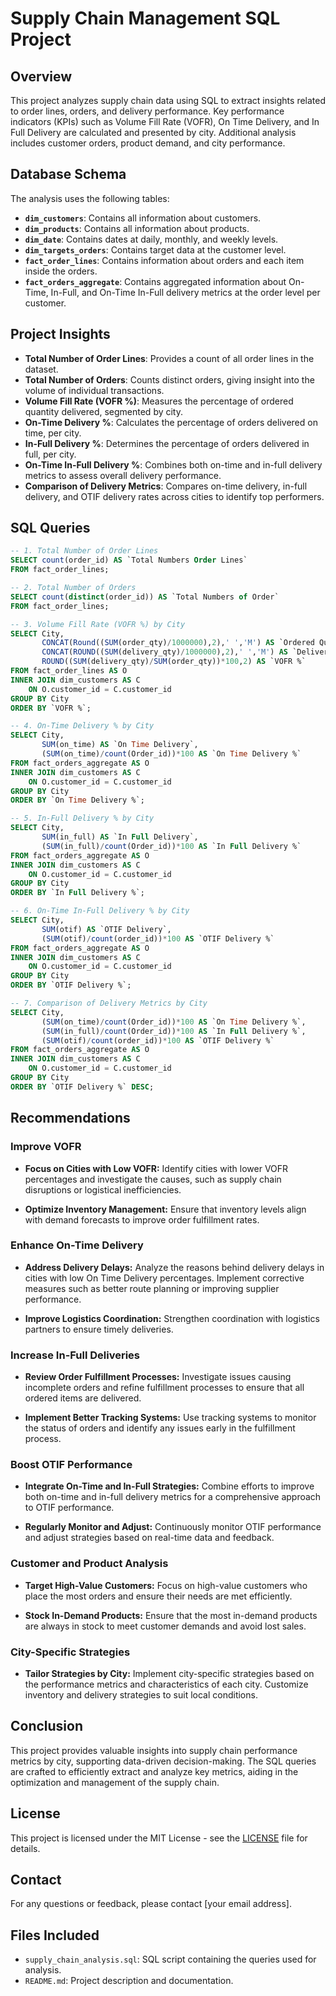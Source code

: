 # Supply Chain Management SQL Project

## Overview

This project analyzes supply chain data using SQL to extract insights related to order lines, orders, and delivery performance. Key performance indicators (KPIs) such as Volume Fill Rate (VOFR), On Time Delivery, and In Full Delivery are calculated and presented by city. Additional analysis includes customer orders, product demand, and city performance.

## Database Schema

The analysis uses the following tables:

- **`dim_customers`**: Contains all information about customers.
- **`dim_products`**: Contains all information about products.
- **`dim_date`**: Contains dates at daily, monthly, and weekly levels.
- **`dim_targets_orders`**: Contains target data at the customer level.
- **`fact_order_lines`**: Contains information about orders and each item inside the orders.
- **`fact_orders_aggregate`**: Contains aggregated information about On-Time, In-Full, and On-Time In-Full delivery metrics at the order level per customer.

## Project Insights

- **Total Number of Order Lines**: Provides a count of all order lines in the dataset.
- **Total Number of Orders**: Counts distinct orders, giving insight into the volume of individual transactions.
- **Volume Fill Rate (VOFR %)**: Measures the percentage of ordered quantity delivered, segmented by city.
- **On-Time Delivery %**: Calculates the percentage of orders delivered on time, per city.
- **In-Full Delivery %**: Determines the percentage of orders delivered in full, per city.
- **On-Time In-Full Delivery %**: Combines both on-time and in-full delivery metrics to assess overall delivery performance.
- **Comparison of Delivery Metrics**: Compares on-time delivery, in-full delivery, and OTIF delivery rates across cities to identify top performers.

## SQL Queries

```sql
-- 1. Total Number of Order Lines
SELECT count(order_id) AS `Total Numbers Order Lines`
FROM fact_order_lines;
```
```sql
-- 2. Total Number of Orders
SELECT count(distinct(order_id)) AS `Total Numbers of Order`
FROM fact_order_lines;
```
```sql
-- 3. Volume Fill Rate (VOFR %) by City
SELECT City,
       CONCAT(Round((SUM(order_qty)/1000000),2),' ','M') AS `Ordered Quantity`,
       CONCAT(ROUND((SUM(delivery_qty)/1000000),2),' ','M') AS `Delivered Quantity`,
       ROUND((SUM(delivery_qty)/SUM(order_qty))*100,2) AS `VOFR %`
FROM fact_order_lines AS O
INNER JOIN dim_customers AS C
    ON O.customer_id = C.customer_id
GROUP BY City
ORDER BY `VOFR %`;
```
```sql
-- 4. On-Time Delivery % by City
SELECT City,
       SUM(on_time) AS `On Time Delivery`,
       (SUM(on_time)/count(Order_id))*100 AS `On Time Delivery %` 
FROM fact_orders_aggregate AS O
INNER JOIN dim_customers AS C
    ON O.customer_id = C.customer_id
GROUP BY City
ORDER BY `On Time Delivery %`;
```
```sql
-- 5. In-Full Delivery % by City
SELECT City,
       SUM(in_full) AS `In Full Delivery`,
       (SUM(in_full)/count(Order_id))*100 AS `In Full Delivery %` 
FROM fact_orders_aggregate AS O
INNER JOIN dim_customers AS C
    ON O.customer_id = C.customer_id
GROUP BY City
ORDER BY `In Full Delivery %`;
```
```sql
-- 6. On-Time In-Full Delivery % by City
SELECT City,
       SUM(otif) AS `OTIF Delivery`,
       (SUM(otif)/count(order_id))*100 AS `OTIF Delivery %`
FROM fact_orders_aggregate AS O
INNER JOIN dim_customers AS C
    ON O.customer_id = C.customer_id
GROUP BY City
ORDER BY `OTIF Delivery %`;
```
```sql
-- 7. Comparison of Delivery Metrics by City
SELECT City,
       (SUM(on_time)/count(Order_id))*100 AS `On Time Delivery %`,
       (SUM(in_full)/count(Order_id))*100 AS `In Full Delivery %`,
       (SUM(otif)/count(order_id))*100 AS `OTIF Delivery %`
FROM fact_orders_aggregate AS O
INNER JOIN dim_customers AS C
    ON O.customer_id = C.customer_id
GROUP BY City
ORDER BY `OTIF Delivery %` DESC;
```
## Recommendations

### Improve VOFR

- **Focus on Cities with Low VOFR:**
  Identify cities with lower VOFR percentages and investigate the causes, such as supply chain disruptions or logistical inefficiencies.

- **Optimize Inventory Management:**
  Ensure that inventory levels align with demand forecasts to improve order fulfillment rates.

### Enhance On-Time Delivery

- **Address Delivery Delays:**
  Analyze the reasons behind delivery delays in cities with low On Time Delivery percentages. Implement corrective measures such as better route planning or improving supplier performance.

- **Improve Logistics Coordination:**
  Strengthen coordination with logistics partners to ensure timely deliveries.

### Increase In-Full Deliveries

- **Review Order Fulfillment Processes:**
  Investigate issues causing incomplete orders and refine fulfillment processes to ensure that all ordered items are delivered.

- **Implement Better Tracking Systems:**
  Use tracking systems to monitor the status of orders and identify any issues early in the fulfillment process.

### Boost OTIF Performance

- **Integrate On-Time and In-Full Strategies:**
  Combine efforts to improve both on-time and in-full delivery metrics for a comprehensive approach to OTIF performance.

- **Regularly Monitor and Adjust:**
  Continuously monitor OTIF performance and adjust strategies based on real-time data and feedback.

### Customer and Product Analysis

- **Target High-Value Customers:**
  Focus on high-value customers who place the most orders and ensure their needs are met efficiently.

- **Stock In-Demand Products:**
  Ensure that the most in-demand products are always in stock to meet customer demands and avoid lost sales.

### City-Specific Strategies

- **Tailor Strategies by City:**
  Implement city-specific strategies based on the performance metrics and characteristics of each city. Customize inventory and delivery strategies to suit local conditions.

## Conclusion

This project provides valuable insights into supply chain performance metrics by city, supporting data-driven decision-making. The SQL queries are crafted to efficiently extract and analyze key metrics, aiding in the optimization and management of the supply chain.

## License

This project is licensed under the MIT License - see the [LICENSE](LICENSE) file for details.

## Contact

For any questions or feedback, please contact [your email address].

## Files Included

- `supply_chain_analysis.sql`: SQL script containing the queries used for analysis.
- `README.md`: Project description and documentation.
